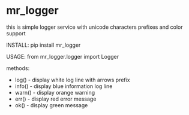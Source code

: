 # mr_logger
this is simple logger service with unicode characters prefixes and color support

INSTALL:
pip install mr_logger

USAGE:
from mr_logger.logger import Logger

methods:
* log() - display white log line with arrows prefix
* info() - display blue information log line 
* warn() - display orange warning
* err() - display red error message
* ok() - display green message

